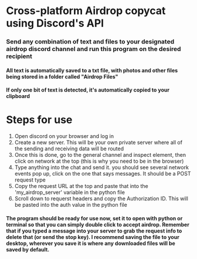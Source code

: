 # Cross-platform Airdrop copycat using Discord's API
### Send any combination of text and files to your designated airdrop discord channel and run this program on the desired recipient
#### All text is automatically saved to a txt file, with photos and other files being stored in a folder called "Airdrop Files"
#### If only one bit of text is detected, it's automatically copied to your clipboard

# Steps for use
1. Open discord on your browser and log in
2. Create a new server. This will be your own private server where all of the sending and receiving data will be routed
3. Once this is done, go to the general channel and inspect element, then click on network at the top (this is why you need to be in the browser)
4. Type anything into the chat and send it. you should see several network events pop up, click on the one that says messages. It should be a POST request type
5. Copy the request URL at the top and paste that into the 'my_airdrop_server' variable in the python file
6. Scroll down to requerst headers and copy the Authorization ID. This will be pasted into the auth value in the python file

#### The program should be ready for use now, set it to open with python or terminal so that you can simply double click to accept airdrop. Remember that if you typed a message into your server to grab the request info to delete that (or send the stop key). I recommend saving the file to your desktop, wherever you save it is where any downloaded files will be saved by default.
